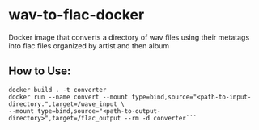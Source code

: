 # wav-to-flac-docker

Docker image that converts a directory of wav files using their metatags into flac files organized by artist and then album

## How to Use:

```
docker build . -t converter
docker run --name convert --mount type=bind,source="<path-to-input-directory.",target=/wave_input \
--mount type=bind,source="<path-to-output-directory>",target=/flac_output --rm -d converter```
